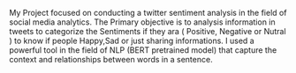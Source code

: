 My Project focused on conducting a twitter sentiment analysis in the field of social media analytics.
The Primary objective is to analysis information in tweets to categorize the Sentiments if they ara ( Positive, Negative or Nutral ) to know if people Happy,Sad or just sharing informations.
I used a powerful tool in the field of NLP (BERT pretrained model) that capture the context and relationships between words in a sentence.
